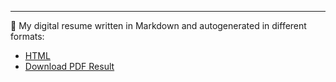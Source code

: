 
---

👀 My digital resume written in Markdown and autogenerated in different formats:

- [HTML](https://yeikiu.github.io/src/resume.md)
- [Download PDF Result](https://jorditoda.github.io/resume.pdf)